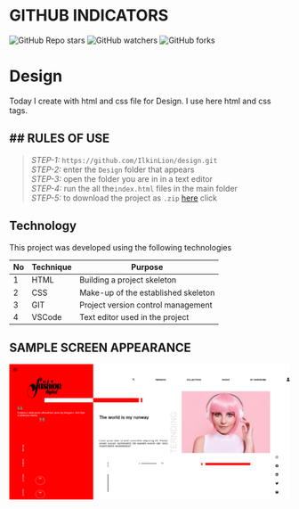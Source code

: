 # GITHUB INDICATORS

![GitHub Repo stars](https://img.shields.io/github/stars/IlkinLion/design?style=for-the-badge)
![GitHub watchers](https://img.shields.io/github/watchers/IlkinLion/design?style=for-the-badge)
![GitHub forks](https://img.shields.io/github/forks/IlkinLion/design?style=for-the-badge)

  # Design

Today I create with html and css file for Design. I use here html and css tags. 
## ## RULES OF USE

> *STEP-1:* `https://github.com/IlkinLion/design.git` <br/>
> *STEP-2:*  enter the `Design` folder that appears <br/>
> *STEP-3:*  open the folder you are in in a text editor <br/>
> *STEP-4:*  run the  all the`index.html` files in the main folder <br/>
> *STEP-5:*  to download the project as `.zip`  [here](https://github.com/IlkinLion/design/archive/refs/heads/master.zip) click <br/>


## Technology

This project was developed using the following technologies

| No | Technique | Purpose |
| - | ---------- | --------------------- |
| 1 | HTML | Building a project skeleton |
| 2 | CSS |  Make-up of the established skeleton |
| 3 | GIT |  Project version control management |
| 4 | VSCode | Text editor used in the project |


## SAMPLE SCREEN APPEARANCE

![There was a screenshot here](./screen3.PNG)
